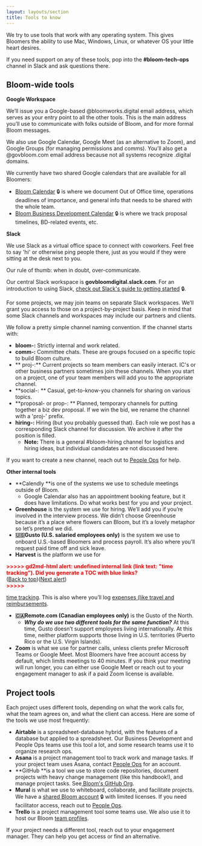 ```yaml
---
layout: layouts/section
title: Tools to know
---
```


We try to use tools that work with any operating system. This gives Bloomers the ability to use Mac, Windows, Linux, or whatever OS your little heart desires. 

If you need support on any of these tools, pop into the **#bloom-tech-ops** channel in Slack and ask questions there.

## Bloom-wide tools

**Google Workspace**

We’ll issue you a Google-based @bloomworks.digital email address, which serves as your entry point to all the other tools. This is the main address you’ll use to communicate with folks outside of Bloom, and for more formal Bloom messages. 

We also use Google Calendar, Google Meet (as an alternative to Zoom), and Google Groups (for managing permissions and comms). You’ll also get a @govbloom.com email address because not all systems recognize .digital domains.

We currently have two shared Google calendars that are available for all Bloomers:

* [Bloom Calendar](mailto:govbloom.com_ano61avillvl2767i0vfjh9ccg@group.calendar.google.com) 🔒 is where we document Out of Office time, operations deadlines of importance, and general info that needs to be shared with the whole team.
* [Bloom Business Development Calendar](https://calendar.google.com/calendar/u/0?cid=Y19rYWtmOWM0aXVqa3UxcWZwdTdzdTJtaWNhc0Bncm91cC5jYWxlbmRhci5nb29nbGUuY29t) 🔒 is where we track proposal timelines, BD-related events, etc.

**Slack**

We use Slack as a virtual office space to connect with coworkers. Feel free to say 'hi' or otherwise ping people there, just as you would if they were sitting at the desk next to you.

Our rule of thumb: when in doubt, over-communicate.

Our central Slack workspace is **govbloomdigital.slack.com**. For an introduction to using Slack, [check out Slack's guide to getting started](https://slack.com/help/articles/218080037-Getting-started-for-new-members) 🔒.

For some projects, we may join teams on separate Slack workspaces. We’ll grant you access to those on a project-by-project basis. Keep in mind that some Slack channels and workspaces may include our partners and clients.

We follow a pretty simple channel naming convention. If the channel starts with:  

* **bloom-:** Strictly internal and work related.  
* **comm-:** Committee chats. These are groups focused on a specific topic to build Bloom culture.
* ** proj-:**  Current projects so team members can easily interact. IC's or other business partners sometimes join these channels. When you start on a  project, one of your team members will add you to the appropriate channel. 
* **social-: ** Casual, get-to-know-you channels for sharing on various topics. 
* **proposal- or prop-: ** Planned, temporary channels for putting together a biz dev proposal. If we win the bid, we rename the channel with a 'proj-' prefix.
* **hiring-:** Hiring (but you probably guessed that). Each role we post has a corresponding Slack channel for discussion. We archive it after the position is filled.
    * **Note:** There is a general #bloom-hiring channel for logistics and hiring ideas, but individual candidates are not discussed here.

If you want to create a new channel, reach out to [People Ops](mailto:blossom@bloomworks.digital) for help.

**Other internal tools**

* **Calendly **is one of the systems we use to schedule meetings outside of Bloom.
    * Google Calendar also has an appointment booking feature, but it does have limitations. Do what works best for you and your project.
* **Greenhouse** is the system we use for hiring. We’ll add you if you’re involved in the interview process. We didn’t choose Greenhouse because it’s a place where flowers can Bloom, but it’s a lovely metaphor so let’s pretend we did.
* **🇺🇸Gusto (U.S. salaried employees only)** is the system we use to onboard U.S.-based Bloomers and process payroll. It’s also where you’ll request paid time off and sick leave.
* **Harvest** is the platform we use for 

<p id="gdcalert3" ><span style="color: red; font-weight: bold">>>>>>  gd2md-html alert: undefined internal link (link text: "time tracking"). Did you generate a TOC with blue links? </span><br>(<a href="#">Back to top</a>)(<a href="#gdcalert4">Next alert</a>)<br><span style="color: red; font-weight: bold">>>>>> </span></p>

[time tracking](#heading=h.ag9h3qi61tq6). This is also where you’ll log [expenses (like travel and reimbursements](#expenses-and-reimbursement-procedures-28).
* **🇨🇦Remote.com (Canadian employees only)**  is the Gusto of the North. 
    * **_Why do we use two different tools for the same function?_** At this time, Gusto doesn’t support employees living internationally. At this time, neither platform supports those living in U.S. territories (Puerto Rico or the U.S. Virgin Islands).
* **Zoom** is what we use for partner calls, unless clients prefer Microsoft Teams or Google Meet. Most Bloomers have free account access by default, which limits meetings to 40 minutes. If you think your meeting will run longer, you can either use Google Meet or reach out to your engagement manager to ask if a paid Zoom license is available.

## Project tools

Each project uses different tools, depending on what the work calls for, what the team agrees on, and what the client can access. Here are some of the tools we use most frequently:

* **Airtable** is a spreadsheet-database hybrid, with the features of a database but applied to a spreadsheet. Our Business Development and People Ops teams use this tool a lot, and some research teams use it to organize research ops.
* **Asana** is a project management tool to track work and manage tasks. If your project team uses Asana, contact [People Ops](mailto:blossom@bloomworks.digital) for an account.
* **GitHub **is a tool we use to store code repositories, document projects with heavy change management (like this handbook!), and  manage project tasks. See[ Bloom's GitHub Org](https://github.com/bloom-works).
* **Mural** is what we use to whiteboard, collaborate, and facilitate  projects. We have a [shared Bloom account](https://app.mural.co/t/bloom5049) 🔒 with limited licenses. If you need facilitator access, reach out to [People Ops](mailto:blossom@bloomworks.digital).
* **Trello** is a project management tool some teams use. We also use it to host our Bloom [team profiles](https://trello.com/b/WVHYQUIn/bloom-overview).

If your project needs a different tool, reach out to your engagement manager. They can help you get access or find an alternative.

